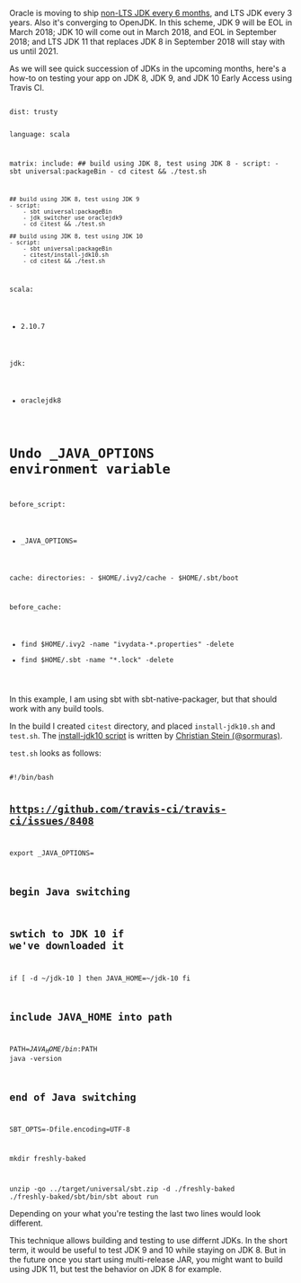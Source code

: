 Oracle is moving to ship [non-LTS JDK every 6 months](https://mreinhold.org/blog/forward-faster), and LTS JDK every 3 years. Also it's converging to OpenJDK. In this scheme, JDK 9 will be EOL in March 2018; JDK 10 will come out in March 2018, and EOL in September 2018; and LTS JDK 11 that replaces JDK 8 in September 2018 will stay with us until 2021.

As we will see quick succession of JDKs in the upcoming months, here's a how-to on testing your app on JDK 8, JDK 9, and JDK 10 Early Access using Travis CI.

<code>
dist: trusty

language: scala

matrix:
  include:
    ## build using JDK 8, test using JDK 8
    - script:
        - sbt universal:packageBin
        - cd citest && ./test.sh

    ## build using JDK 8, test using JDK 9
    - script:
        - sbt universal:packageBin
        - jdk_switcher use oraclejdk9
        - cd citest && ./test.sh

    ## build using JDK 8, test using JDK 10
    - script:
        - sbt universal:packageBin
        - citest/install-jdk10.sh
        - cd citest && ./test.sh

scala:
  - 2.10.7

jdk:
  - oraclejdk8

# Undo _JAVA_OPTIONS environment variable
before_script:
  - _JAVA_OPTIONS=

cache:
  directories:
    - $HOME/.ivy2/cache
    - $HOME/.sbt/boot

before_cache:
  - find $HOME/.ivy2 -name "ivydata-*.properties" -delete
  - find $HOME/.sbt  -name "*.lock"               -delete
</code>

In this example, I am using sbt with sbt-native-packager, but that should work with any build tools.

In the build I created `citest` directory, and placed `install-jdk10.sh` and `test.sh`.
The [install-jdk10 script](https://sormuras.github.io/blog/2017-12-08-install-jdk-on-travis.html) is written by [Christian Stein (@sormuras)](https://twitter.com/sormuras).

`test.sh` looks as follows:

<code>
#!/bin/bash

## https://github.com/travis-ci/travis-ci/issues/8408
export _JAVA_OPTIONS=

## begin Java switching
## swtich to JDK 10 if we've downloaded it
if [ -d ~/jdk-10 ]
then
  JAVA_HOME=~/jdk-10
fi
## include JAVA_HOME into path
PATH=${JAVA_HOME}/bin:$PATH
java -version
## end of Java switching

SBT_OPTS=-Dfile.encoding=UTF-8

mkdir freshly-baked

unzip -qo ../target/universal/sbt.zip -d ./freshly-baked
./freshly-baked/sbt/bin/sbt about run
</code>

Depending on your what you're testing the last two lines would look different.

This technique allows building and testing to use differnt JDKs. In the short term, it would be useful to test JDK 9 and 10 while staying on JDK 8. But in the future once you start using multi-release JAR, you might want to build using JDK 11, but test the behavior on JDK 8 for example.

